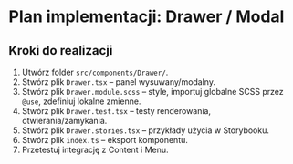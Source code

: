 # Plan implementacji: Drawer / Modal

## Kroki do realizacji

1. Utwórz folder `src/components/Drawer/`.
2. Stwórz plik `Drawer.tsx` – panel wysuwany/modalny.
3. Stwórz plik `Drawer.module.scss` – style, importuj globalne SCSS przez `@use`, zdefiniuj lokalne zmienne.
4. Stwórz plik `Drawer.test.tsx` – testy renderowania, otwierania/zamykania.
5. Stwórz plik `Drawer.stories.tsx` – przykłady użycia w Storybooku.
6. Stwórz plik `index.ts` – eksport komponentu.
7. Przetestuj integrację z Content i Menu.
